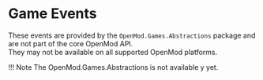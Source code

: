 # Game Events
These events are provided by the `OpenMod.Games.Abstractions` package and are not part of the core OpenMod API.  
They may not be available on all supported OpenMod platforms.

!!! Note
    The OpenMod.Games.Abstractions is not available y yet.